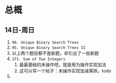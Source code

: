 # 总概## 14日-周日1. `96. Unique Binary Search Trees`2. `95. Unique Binary Search Trees II`3. 以上两个题目都不是新题，却引出了一些新题4. `371. Sum of Two Integers`   1. 最最基础的未操作吧，就是用为操作实现加法   2. 这可以写一个帖子：未操作实现加减乘除。todo5.